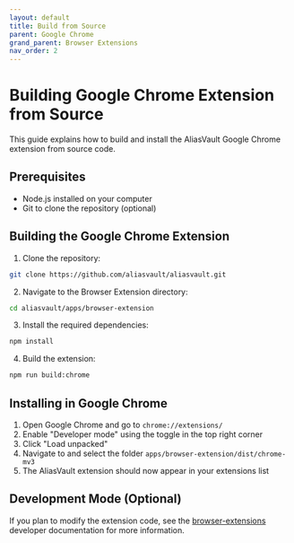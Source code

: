 ```yaml
---
layout: default
title: Build from Source
parent: Google Chrome
grand_parent: Browser Extensions
nav_order: 2
---
```


# Building Google Chrome Extension from Source

This guide explains how to build and install the AliasVault Google Chrome extension from source code.

## Prerequisites

- Node.js installed on your computer
- Git to clone the repository (optional)

## Building the Google Chrome Extension

1. Clone the repository:
```bash
git clone https://github.com/aliasvault/aliasvault.git
```

2. Navigate to the Browser Extension directory:
```bash
cd aliasvault/apps/browser-extension
```

3. Install the required dependencies:
```bash
npm install
```

4. Build the extension:
```bash
npm run build:chrome
```

## Installing in Google Chrome

1. Open Google Chrome and go to `chrome://extensions/`
2. Enable "Developer mode" using the toggle in the top right corner
3. Click "Load unpacked"
4. Navigate to and select the folder `apps/browser-extension/dist/chrome-mv3`
5. The AliasVault extension should now appear in your extensions list

## Development Mode (Optional)

If you plan to modify the extension code, see the [browser-extensions](../../misc/dev/browser-extensions.md) developer documentation for more information.

